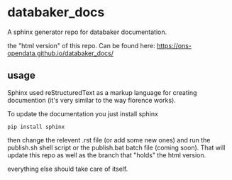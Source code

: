 # databaker_docs
A sphinx generator repo for databaker documentation.

the "html version" of this repo. Can be found here:
https://ons-opendata.github.io/databaker_docs/



## usage

Sphinx used reStructuredText as a markup language for creating documention (it's very similar to the way florence works).

To update the documentation you just install sphinx

`pip install sphinx`

then change the relevent .rst file (or add some new ones) and run the publish.sh shell script or the publish.bat batch file (coming soon). That will update this repo as well as the branch that "holds" the html version.

everything else should take care of itself.

